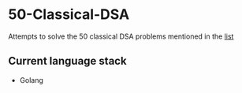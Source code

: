 # 50-Classical-DSA

Attempts to solve the 50 classical DSA problems mentioned in the [list](https://medium.com/techie-delight/top-50-classic-data-structures-problems-2a2f68ba924c)

## Current language stack

- Golang
